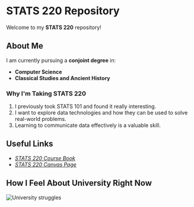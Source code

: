 # STATS 220 Repository  

Welcome to my **STATS 220** repository!  

## About Me  

I am currently pursuing a **conjoint degree** in:  
- **Computer Science**  
- **Classical Studies and Ancient History**  

### Why I'm Taking STATS 220  

1. I previously took STATS 101 and found it really interesting.  
2. I want to explore data technologies and how they can be used to solve real-world problems.  
3. Learning to communicate data effectively is a valuable skill.  

## Useful Links  

- [*STATS 220 Course Book*](https://canvas.auckland.ac.nz/courses/121734/external_tools/34801?display=borderless)
- [*STATS 220 Canvas Page*](https://canvas.auckland.ac.nz/courses/121734)  

## How I Feel About University Right Now  

![University struggles](https://media2.giphy.com/media/v1.Y2lkPTc5MGI3NjExZm1yd29lbGZmajAxcGh3Nmo0c2NpNXBkMzZ5OXBwY3YzMDk2dTkybCZlcD12MV9pbnRlcm5hbF9naWZfYnlfaWQmY3Q9Zw/4rHINiIsC20tb6KQB5/giphy.gif)


